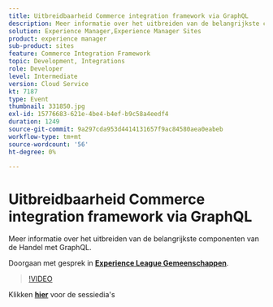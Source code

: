 ```yaml
---
title: Uitbreidbaarheid Commerce integration framework via GraphQL
description: Meer informatie over het uitbreiden van de belangrijkste componenten van de Handel met GraphQL. Deze sessie is afgeleverd als onderdeel van de Adobe Developers Live Content-gebeurtenis.
solution: Experience Manager,Experience Manager Sites
product: experience manager
sub-product: sites
feature: Commerce Integration Framework
topic: Development, Integrations
role: Developer
level: Intermediate
version: Cloud Service
kt: 7187
type: Event
thumbnail: 331850.jpg
exl-id: 15776683-621e-4be4-b4ef-b9c58a4eedf4
duration: 1249
source-git-commit: 9a297cda953d4414131657f9ac84580aea0eabeb
workflow-type: tm+mt
source-wordcount: '56'
ht-degree: 0%

---
```


# Uitbreidbaarheid Commerce integration framework via GraphQL

Meer informatie over het uitbreiden van de belangrijkste componenten van de Handel met GraphQL.

Doorgaan met gesprek in **[Experience League Gemeenschappen](https://adobe.ly/36Yd3v6)**.

>[!VIDEO](https://video.tv.adobe.com/v/331850/?quality=12&learn=on&hidetitle=true)

Klikken **[hier](/help/adobe-developers-live/assets/cif-extensibility-graphql.pdf)** voor de sessiedia&#39;s
